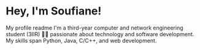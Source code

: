 # Hey, I'm Soufiane!
My profile readme
I'm a third-year computer and network engineering student (3IIR) 👨‍💻 passionate about technology and software development. My skills span Python, Java, C/C++, and web development. 

